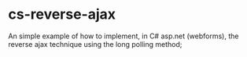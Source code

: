 cs-reverse-ajax
===============

An simple example of how to implement, in C# asp.net (webforms), the reverse ajax technique using the long polling method;
